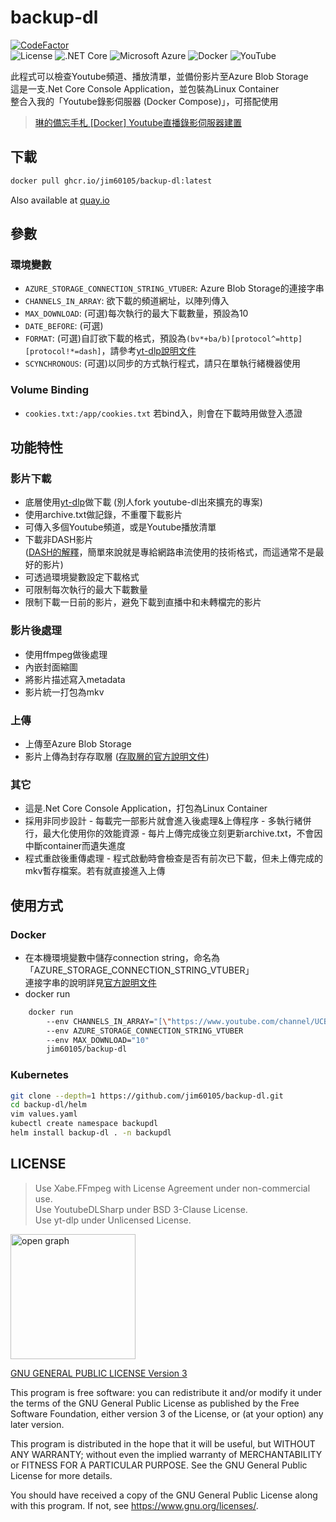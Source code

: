 # backup-dl

[![CodeFactor](https://www.codefactor.io/repository/github/jim60105/backup-dl/badge?style=for-the-badge)](https://www.codefactor.io/repository/github/jim60105/backup-dl)  
![License](https://img.shields.io/github/license/jim60105/backup-dl?style=for-the-badge)
![.NET Core](https://img.shields.io/static/v1?style=for-the-badge&message=.NET+Core&color=512BD4&logo=.NET&logoColor=FFFFFF&label=)
![Microsoft Azure](https://img.shields.io/static/v1?style=for-the-badge&message=Microsoft+Azure&color=0078D4&logo=Microsoft+Azure&logoColor=FFFFFF&label=)
![Docker](https://img.shields.io/static/v1?style=for-the-badge&message=Docker&color=2496ED&logo=Docker&logoColor=FFFFFF&label=)
![YouTube](https://img.shields.io/static/v1?style=for-the-badge&message=YouTube&color=FF0000&logo=YouTube&logoColor=FFFFFF&label=)

此程式可以檢查Youtube頻道、播放清單，並備份影片至Azure Blob Storage\
這是一支.Net Core Console Application，並包裝為Linux Container\
整合入我的「Youtube錄影伺服器 (Docker Compose)」，可搭配使用

> [琳的備忘手札 [Docker] Youtube直播錄影伺服器建置](https://blog.maki0419.com/2020/11/docker-youtube-dl-auto-recording-live-dl.html)

## 下載

``` bash
docker pull ghcr.io/jim60105/backup-dl:latest
```

Also available at [quay.io](https://quay.io/repository/jim60105/backup-dl?tab=tags)

## 參數

### 環境變數

- `AZURE_STORAGE_CONNECTION_STRING_VTUBER`: Azure Blob Storage的連接字串
- `CHANNELS_IN_ARRAY`: 欲下載的頻道網址，以陣列傳入
- `MAX_DOWNLOAD`: (可選)每次執行的最大下載數量，預設為10
- `DATE_BEFORE`: (可選)
- `FORMAT`: (可選)自訂欲下載的格式，預設為`(bv*+ba/b)[protocol^=http][protocol!*=dash]`，請參考[yt-dlp說明文件](https://github.com/yt-dlp/yt-dlp#format-selection)
- `SCYNCHRONOUS`: (可選)以同步的方式執行程式，請只在單執行緒機器使用

### Volume Binding

- `cookies.txt:/app/cookies.txt` 若bind入，則會在下載時用做登入憑證

## 功能特性

### 影片下載

- 底層使用[yt-dlp](https://github.com/yt-dlp/yt-dlp)做下載 (別人fork youtube-dl出來擴充的專案)
- 使用archive.txt做記錄，不重覆下載影片
- 可傳入多個Youtube頻道，或是Youtube播放清單
- 下載非DASH影片\
([DASH的解釋](https://zh.wikipedia.org/wiki/%E5%9F%BA%E4%BA%8EHTTP%E7%9A%84%E5%8A%A8%E6%80%81%E8%87%AA%E9%80%82%E5%BA%94%E6%B5%81)，簡單來說就是專給網路串流使用的技術格式，而這通常不是最好的影片)
- 可透過環境變數設定下載格式
- 可限制每次執行的最大下載數量
- 限制下載一日前的影片，避免下載到直播中和未轉檔完的影片

### 影片後處理

- 使用ffmpeg做後處理
- 內嵌封面縮圖
- 將影片描述寫入metadata
- 影片統一打包為mkv

### 上傳

- 上傳至Azure Blob Storage
- 影片上傳為封存存取層 ([存取層的官方說明文件](https://docs.microsoft.com/zh-tw/azure/storage/blobs/storage-blob-storage-tiers))

### 其它

- 這是.Net Core Console Application，打包為Linux Container
- 採用非同步設計
        - 每載完一部影片就會進入後處理&上傳程序
        - 多執行緒併行，最大化使用你的效能資源
        - 每片上傳完成後立刻更新archive.txt，不會因中斷container而遺失進度
- 程式重啟後重傳處理
        - 程式啟動時會檢查是否有前次已下載，但未上傳完成的mkv暫存檔案。若有就直接進入上傳

## 使用方式

### Docker

- 在本機環境變數中儲存connection string，命名為「AZURE_STORAGE_CONNECTION_STRING_VTUBER」\
連接字串的說明詳見[官方說明文件](https://docs.microsoft.com/zh-tw/azure/storage/common/storage-account-keys-manage?toc=%2Fazure%2Fstorage%2Fblobs%2Ftoc.json&tabs=azure-portal#view-account-access-keys)
- docker run

``` bash
    docker run 
        --env CHANNELS_IN_ARRAY="[\"https://www.youtube.com/channel/UCBC7vYFNQoGPupe5NxPG4Bw\", \"https://www.youtube.com/channel/UC7XCjKxBEct0uAukpQXNFPw\"]" 
        --env AZURE_STORAGE_CONNECTION_STRING_VTUBER 
        --env MAX_DOWNLOAD="10" 
        jim60105/backup-dl
```

### Kubernetes

```sh
git clone --depth=1 https://github.com/jim60105/backup-dl.git
cd backup-dl/helm
vim values.yaml
kubectl create namespace backupdl
helm install backup-dl . -n backupdl
```

## LICENSE

> Use Xabe.FFmpeg with License Agreement under non-commercial use.  
> Use YoutubeDLSharp under BSD 3-Clause License.  
> Use yt-dlp under Unlicensed License.

<img src="https://github.com/jim60105/backup-dl/assets/16995691/c15741ac-04f9-44e3-b97a-32ecb731c823" alt="open graph" width="200" />

[GNU GENERAL PUBLIC LICENSE Version 3](LICENSE)

This program is free software: you can redistribute it and/or modify it under the terms of the GNU General Public License as published by the Free Software Foundation, either version 3 of the License, or (at your option) any later version.

This program is distributed in the hope that it will be useful, but WITHOUT ANY WARRANTY; without even the implied warranty of MERCHANTABILITY or FITNESS FOR A PARTICULAR PURPOSE. See the GNU General Public License for more details.

You should have received a copy of the GNU General Public License along with this program. If not, see <https://www.gnu.org/licenses/>.
